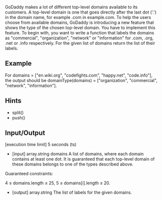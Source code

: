 GoDaddy makes a lot of different top-level domains available to its customers. A top-level domain is one that goes directly after the last dot ('.') in the domain name, for example .com in example.com. To help the users choose from available domains, GoDaddy is introducing a new feature that shows the type of the chosen top-level domain. You have to implement this feature. To begin with, you want to write a function that labels the domains as "commercial", "organization", "network" or "information" for .com, .org, .net or .info respectively. For the given list of domains return the list of their labels.

## Example

For domains = ["en.wiki.org", "codefights.com", "happy.net", "code.info"], the output should be domainType(domains) = ["organization", "commercial", "network", "information"].

## Hints

* split()
* push()

## Input/Output

[execution time limit] 5 seconds (ts)

* [input] array.string domains A list of domains, where each domain contains at least one dot. It is guaranteed that each top-level domain of these domains belongs to one of the types described above.

Guaranteed constraints:

4 ≤ domains.length ≤ 25, 5 ≤ domains[i].length ≤ 20.

* [output] array.string The list of labels for the given domains.